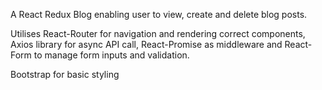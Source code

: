 A React Redux Blog enabling user to view, create and delete blog posts.

Utilises React-Router for navigation and rendering correct components, Axios library for async API call, React-Promise as middleware and React-Form to manage form inputs and validation.

Bootstrap for basic styling
